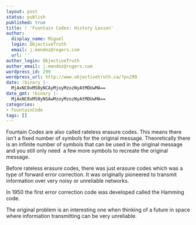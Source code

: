 ```yaml
---
layout: post
status: publish
published: true
title: ! 'Fountain Codes: History Lesson'
author:
  display_name: Miguel
  login: ObjectiveTruth
  email: j.mendez@rogers.com
  url: ''
author_login: ObjectiveTruth
author_email: j.mendez@rogers.com
wordpress_id: 299
wordpress_url: http://www.objectivetruth.ca/?p=299
date: !binary |-
  MjAxNC0xMS0yNCAyMjoyMzozNyAtMDUwMA==
date_gmt: !binary |-
  MjAxNC0xMS0yNSAwMzoyMzozNyAtMDUwMA==
categories:
- FountainCode
tags: []
---
```

Fountain Codes are also called rateless erasure codes. This means there
isn't a fixed number of symbols for the original message. Theoretically
there is an infinite number of symbols that can be used in the original
message and you still only need  a few more symbols to recreate the
original message.

Before rateless erasure codes, there was just erasure codes which was a
type of forward error correction. It was originally pioneered to
transmit information over very noisy or unreliable networks.

In 1950 the first error correction code was developed called the Hamming
code.

The original problem is an interesting one when thinking of a future in
space where information transmitting can be very unreliable.

 
